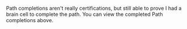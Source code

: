 Path completions aren't really certifications, but still able to prove I had a brain cell to complete the path. You can view the completed Path completions above.
 
